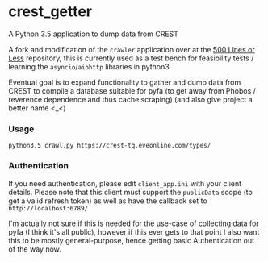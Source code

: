 # crest_getter
A Python 3.5 application to dump data from CREST

A fork and modification of the `crawler` application over at the [500 Lines or Less](https://github.com/aosabook/500lines/blob/master/crawler/crawler.markdown) repository, this is currently used as a test bench for feasibility tests / learning the `asyncio`/`aiohttp` libraries in python3.

Eventual goal is to expand functionality to gather and dump data from CREST to compile a database suitable for pyfa (to get away from Phobos / reverence dependence and thus cache scraping) (and also give project a better name <_<)

### Usage

`python3.5 crawl.py https://crest-tq.eveonline.com/types/`

### Authentication

If you need authentication, please edit `client_app.ini` with your client details. Please note that this client must support the `publicData` scope (to get a valid refresh token) as well as have the callback set to `http://localhost:6789/`

I'm actually not sure if this is needed for the use-case of collecting data for pyfa (I think it's all public), however if this ever gets to that point I also want this to be mostly general-purpose, hence getting basic Authentication out of the way now.